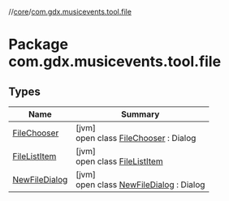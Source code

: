 //[core](../../index.md)/[com.gdx.musicevents.tool.file](index.md)

# Package com.gdx.musicevents.tool.file

## Types

| Name | Summary |
|---|---|
| [FileChooser](-file-chooser/index.md) | [jvm]<br>open class [FileChooser](-file-chooser/index.md) : Dialog |
| [FileListItem](-file-list-item/index.md) | [jvm]<br>open class [FileListItem](-file-list-item/index.md) |
| [NewFileDialog](-new-file-dialog/index.md) | [jvm]<br>open class [NewFileDialog](-new-file-dialog/index.md) : Dialog |

